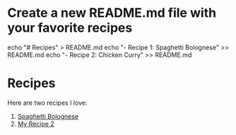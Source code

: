 # Create a new README.md file with your favorite recipes
echo "# Recipes" > README.md
echo "- Recipe 1: Spaghetti Bolognese" >> README.md
echo "- Recipe 2: Chicken Curry" >> README.md


# Recipes

Here are two recipes I love:
1. [Spaghetti Bolognese](recipe1.md)
2. [My Recipe 2](recipe2.md)

